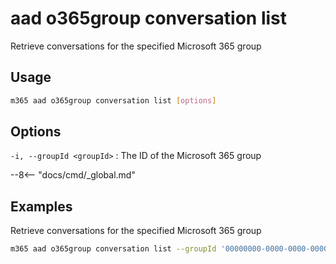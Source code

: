 # aad o365group conversation list

Retrieve conversations for the specified Microsoft 365 group

## Usage

```sh
m365 aad o365group conversation list [options]
```

## Options

`-i, --groupId <groupId>`
: The ID of the Microsoft 365 group

--8<-- "docs/cmd/_global.md"

## Examples

Retrieve conversations for the specified Microsoft 365 group

```sh
m365 aad o365group conversation list --groupId '00000000-0000-0000-0000-000000000000'
```